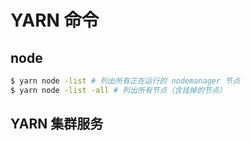 # YARN 命令

## node

```bash
$ yarn node -list # 列出所有正在运行的 nodemanager 节点
$ yarn node -list -all # 列出所有节点（含挂掉的节点）
```

## YARN 集群服务